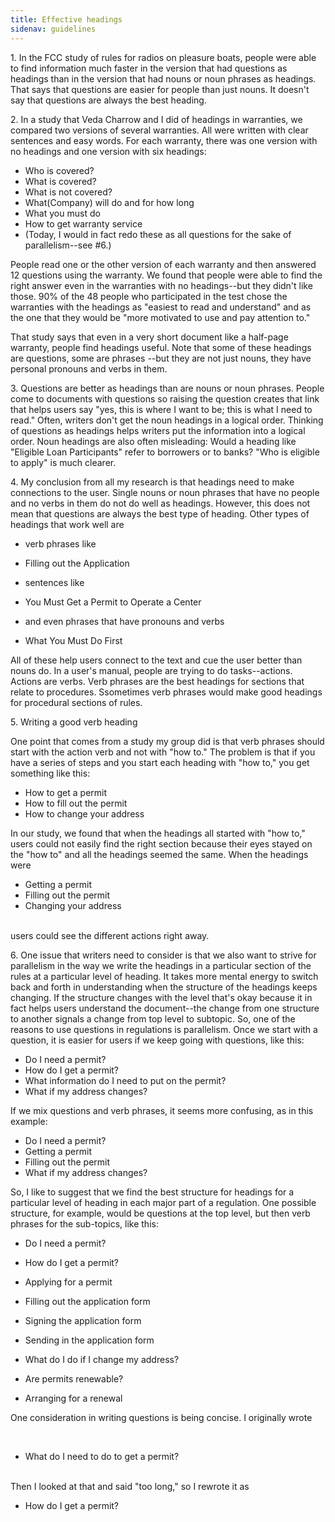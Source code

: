 ```yaml
---
title: Effective headings
sidenav: guidelines
---
```


1\. In the FCC study of rules for radios on pleasure boats, people were able to find information much faster in the version that had questions as headings than in the version that had nouns or noun phrases as headings. That says that questions are easier for people than just nouns. It doesn't say that questions are always the best heading.

2\. In a study that Veda Charrow and I did of headings in warranties, we compared two versions of several warranties. All were written with clear sentences and easy words. For each warranty, there was one version with no headings and one version with six headings:

- Who is covered?
- What is covered?
- What is not covered?
- What(Company) will do and for how long
- What you must do
- How to get warranty service
- (Today, I would in fact redo these as all questions for the sake of parallelism--see #6.)

People read one or the other version of each warranty and then answered 12 questions using the warranty. We found that people were able to find the right answer even in the warranties with no headings--but they didn't like those. 90% of the 48 people who participated in the test chose the warranties with the headings as "easiest to read and understand" and as the one that they would be "more motivated to use and pay attention to."

That study says that even in a very short document like a half-page warranty, people find headings useful. Note that some of these headings are questions, some are phrases --but they are not just nouns, they have personal pronouns and verbs in them.

3\. Questions are better as headings than are nouns or noun phrases. People come to documents with questions so raising the question creates that link that helps users say "yes, this is where I want to be; this is what I need to read." Often, writers don't get the noun headings in a logical order. Thinking of questions as headings helps writers put the information into a logical order. Noun headings are also often misleading: Would a heading like "Eligible Loan Participants" refer to borrowers or to banks? "Who is eligible to apply" is much clearer.

4\. My conclusion from all my research is that headings need to make connections to the user. Single nouns or noun phrases that have no people and no verbs in them do not do well as headings. However, this does not mean that questions are always the best type of heading. Other types of headings that work well are

- verb phrases like

- Filling out the Application

- sentences like

- You Must Get a Permit to Operate a Center

- and even phrases that have pronouns and verbs

- What You Must Do First

All of these help users connect to the text and cue the user better than nouns do. In a user's manual, people are trying to do tasks--actions. Actions are verbs. Verb phrases are the best headings for sections that relate to procedures. Ssometimes verb phrases would make good headings for procedural sections of rules.

5\. Writing a good verb heading

One point that comes from a study my group did is that verb phrases should start with the action verb and not with "how to." The problem is that if you have a series of steps and you start each heading with "how to," you get something like this:

- How to get a permit
- How to fill out the permit
- How to change your address

In our study, we found that when the headings all started with "how to," users could not easily find the right section because their eyes stayed on the "how to" and all the headings seemed the same. When the headings were

- Getting a permit
- Filling out the permit
- Changing your address

<br>
users could see the different actions right away.

6\. One issue that writers need to consider is that we also want to strive for parallelism in the way we write the headings in a particular section of the rules at a particular level of heading. It takes more mental energy to switch back and forth in understanding when the structure of the headings keeps changing. If the structure changes with the level that's okay because it in fact helps users understand the document--the change from one structure to another signals a change from top level to subtopic. So, one of the reasons to use questions in regulations is parallelism. Once we start with a question, it is easier for users if we keep going with questions, like this:

- Do I need a permit?
- How do I get a permit?
- What information do I need to put on the permit?
- What if my address changes?

If we mix questions and verb phrases, it seems more confusing, as in this example:

- Do I need a permit?
- Getting a permit
- Filling out the permit
- What if my address changes?

So, I like to suggest that we find the best structure for headings for a particular level of heading in each major part of a regulation. One possible structure, for example, would be questions at the top level, but then verb phrases for the sub-topics, like this:

- Do I need a permit?
- How do I get a permit?

- Applying for a permit

- Filling out the application form

- Signing the application form
- Sending in the application form

- What do I do if I change my address?

- Are permits renewable?

- Arranging for a renewal

One consideration in writing questions is being concise. I originally wrote

<br>

- What do I need to do to get a permit?

<br>
Then I looked at that and said "too long," so I rewrote it as

- How do I get a permit?
